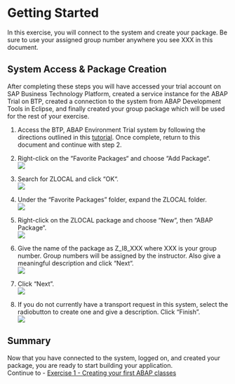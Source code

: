 # Getting Started

In this exercise, you will connect to the system and create your package. Be sure to use your assigned group number anywhere you see XXX in this document. 

## System Access & Package Creation

After completing these steps you will have accessed your trial account on SAP Business Technology Platform, created a service instance for the ABAP Trial on BTP, created a connection to the system from ABAP Development Tools in Eclipse, and finally created your group package which will be used for the rest of your exercise.

1.  Access the BTP, ABAP Environment Trial system by following the directions outlined in this [tutorial](https://developers.sap.com/tutorials/abap-environment-trial-onboarding.html). Once complete, return to this document and continue with step 2.  

2.	Right-click on the “Favorite Packages“ and choose “Add Package“.
<br>![](/exercises/ex0/images/00_00_0020.png)

3.	Search for ZLOCAL and click “OK“.
<br>![](/exercises/ex0/images/00_00_0030.png)

4.	Under the “Favorite Packages” folder, expand the ZLOCAL folder.
<br>![](/exercises/ex0/images/00_00_0040.png)

5.	Right-click on the ZLOCAL package and choose “New“, then “ABAP Package“. 
<br>![](/exercises/ex0/images/00_00_0050.png)

6.	Give the name of the package as Z_I8_XXX where XXX is your group number. Group numbers will be assigned by the instructor. Also give a meaningful description and click “Next“.
<br>![](/exercises/ex0/images/00_00_0060.png)

7.	Click “Next”.
<br>![](/exercises/ex0/images/00_00_0070.png)

8.	If you do not currently have a transport request in this system, select the radiobutton to create one and give a description.  Click “Finish”.
<br>![](/exercises/ex0/images/00_00_0080.png)


## Summary

Now that you have connected to the system, logged on, and created your package, you are ready to start building your application.  
Continue to - [Exercise 1 - Creating your first ABAP classes](../ex1/README.md)
